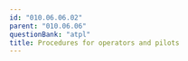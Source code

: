```yaml
---
id: "010.06.06.02"
parent: "010.06.06"
questionBank: "atpl"
title: Procedures for operators and pilots
---
```

